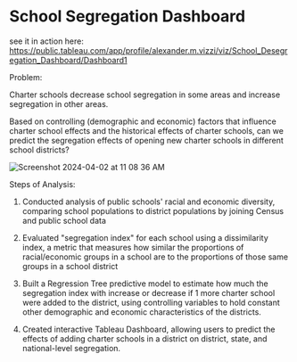 # School Segregation Dashboard
see it in action here: https://public.tableau.com/app/profile/alexander.m.vizzi/viz/School_Desegregation_Dashboard/Dashboard1

Problem: 

Charter schools decrease school segregation in some areas and increase segregation in other areas. 

Based on controlling (demographic and economic) factors that influence charter school effects and the historical effects of charter schools, can we predict the segregation effects of opening new charter schools in different school districts?

![Screenshot 2024-04-02 at 11 08 36 AM](https://github.com/vizziviz/Charter-School-Segregation-Dashboard/assets/64040862/eaeaaac6-43e9-4089-9d1e-fde55fbf6567)

Steps of Analysis:

1) Conducted analysis of public schools' racial and economic diversity, comparing school populations to district populations by joining Census and public school data

2) Evaluated "segregation index" for each school using a dissimilarity index, a metric that measures how similar the proportions of racial/economic groups in a school are to the proportions of those same groups in a school district

3) Built a Regression Tree predictive model to estimate how much the segregation index with increase or decrease if 1 more charter school were added to the district, using controlling variables to hold constant other demographic and economic characteristics of the districts.

4) Created interactive Tableau Dashboard, allowing users to predict the effects of adding charter schools in a district on district, state, and national-level segregation.




